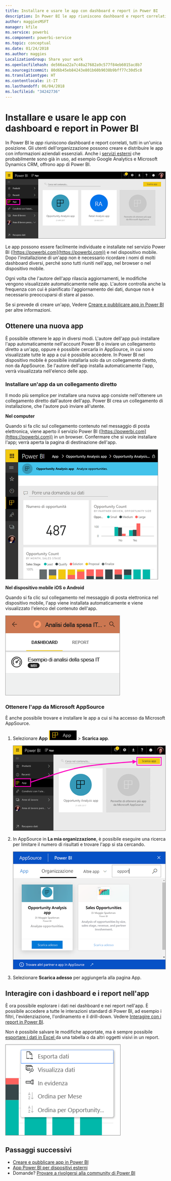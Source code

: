 ```yaml
---
title: Installare e usare le app con dashboard e report in Power BI
description: In Power BI le app riuniscono dashboard e report correlati, tutti in un'unica posizione.
author: maggiesMSFT
manager: kfile
ms.service: powerbi
ms.component: powerbi-service
ms.topic: conceptual
ms.date: 01/24/2018
ms.author: maggies
LocalizationGroup: Share your work
ms.openlocfilehash: de566aa22a7c48a27682a9c577f84eb6015ac8b7
ms.sourcegitcommit: 80d6b45eb84243e801b60b9038b9bff77c30d5c8
ms.translationtype: HT
ms.contentlocale: it-IT
ms.lasthandoff: 06/04/2018
ms.locfileid: "34242736"
---
```

# <a name="install-and-use-apps-with-dashboards-and-reports-in-power-bi"></a>Installare e usare le app con dashboard e report in Power BI
In Power BI le *app* riuniscono dashboard e report correlati, tutti in un'unica posizione. Gli utenti dell'organizzazione possono creare e distribuire le app con informazioni aziendali essenziali. Anche i [servizi esterni](service-connect-to-services.md) che probabilmente sono già in uso, ad esempio Google Analytics e Microsoft Dynamics CRM, offrono app di Power BI. 

![App in Power BI](media/service-install-use-apps/power-bi-apps-left-nav.png)

Le app possono essere facilmente individuate e installate nel servizio Power BI ([https://powerbi.com](https://powerbi.com)) e nel dispositivo mobile. Dopo l'installazione di un'app non è necessario ricordare i nomi di molti dashboard diversi, perché sono tutti riuniti nell'app, nel browser o nel dispositivo mobile.

Ogni volta che l'autore dell'app rilascia aggiornamenti, le modifiche vengono visualizzate automaticamente nelle app. L'autore controlla anche la frequenza con cui è pianificato l'aggiornamento dei dati, dunque non è necessario preoccuparsi di stare al passo. 

Se si prevede di creare un'app, Vedere [Creare e pubblicare app in Power BI](service-create-distribute-apps.md) per altre informazioni.

## <a name="get-a-new-app"></a>Ottenere una nuova app
È possibile ottenere le app in diversi modi. L'autore dell'app può installare l'app automaticamente nell'account Power BI o inviare un collegamento diretto a un'app, oppure è possibile cercarla in AppSource, in cui sono visualizzate tutte le app a cui è possibile accedere. In Power BI nel dispositivo mobile è possibile installarla solo da un collegamento diretto, non da AppSource. Se l'autore dell'app installa automaticamente l'app, verrà visualizzata nell'elenco delle app.

### <a name="install-an-app-from-a-direct-link"></a>Installare un'app da un collegamento diretto
Il modo più semplice per installare una nuova app consiste nell'ottenere un collegamento diretto dall'autore dell'app. Power BI crea un collegamento di installazione, che l'autore può inviare all'utente.

**Nel computer** 

Quando si fa clic sul collegamento contenuto nel messaggio di posta elettronica, viene aperto il servizio Power BI ([https://powerbi.com](https://powerbi.com)) in un browser. Confermare che si vuole installare l'app; verrà aperta la pagina di destinazione dell'app.

![Pagina di destinazione dell'app nel servizio Power BI](media/service-install-use-apps/power-bi-app-landing-page-opportunity-480.png)

**Nel dispositivo mobile iOS o Android** 

Quando si fa clic sul collegamento nel messaggio di posta elettronica nel dispositivo mobile, l'app viene installata automaticamente e viene visualizzato l'elenco del contenuto dell'app. 

![Elenco del contenuto dell'app nel dispositivo mobile](media/service-install-use-apps/power-bi-app-index-it-spend-360.png)

### <a name="get-the-app-from-microsoft-appsource"></a>Ottenere l'app da Microsoft AppSource
È anche possibile trovare e installare le app a cui si ha accesso da Microsoft AppSource. 

1. Selezionare **App** ![App nel riquadro di spostamento a sinistra](media/service-install-use-apps/power-bi-apps-bar.png) > **Scarica app**. 
   
     ![Icona Scarica app](media/service-install-use-apps/power-bi-service-apps-get-apps-oppty.png)
2. In AppSource in **La mia organizzazione**, è possibile eseguire una ricerca per limitare il numero di risultati e trovare l'app si sta cercando.
   
     ![In AppSource in Organizzazione](media/service-install-use-apps/power-bi-appsource-my-org.png)
3. Selezionare **Scarica adesso** per aggiungerla alla pagina App. 

## <a name="interact-with-the-dashboards-and-reports-in-the-app"></a>Interagire con i dashboard e i report nell'app
È ora possibile esplorare i dati nei dashboard e nei report nell'app. È possibile accedere a tutte le interazioni standard di Power BI, ad esempio i filtri, l'evidenziazione, l'ordinamento e il drill-down. Vedere [Interagire con i report in Power BI](service-reading-view-and-editing-view.md). 

Non è possibile salvare le modifiche apportate, ma è sempre possibile [esportare i dati in Excel ](power-bi-visualization-export-data.md) da una tabella o da altri oggetti visivi in un report.

![Esportare dati da un oggetto visivo di Power BI](media/service-install-use-apps/power-bi-service-export-data-visual.png)

## <a name="next-steps"></a>Passaggi successivi
* [Creare e pubblicare app in Power BI](service-create-distribute-apps.md)
* [App Power BI per dispositivi esterni](service-connect-to-services.md)
* Domande? [Provare a rivolgersi alla community di Power BI](http://community.powerbi.com/)

